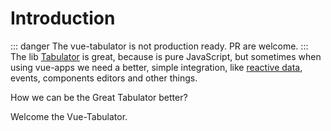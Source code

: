 # Introduction

::: danger
The vue-tabulator is not production ready.
PR are welcome.
:::
The lib [Tabulator](http://tabulator.info/) is great, because is pure JavaScript, but sometimes when using vue-apps we need a better, simple integration, like [reactive data](http://tabulator.info/docs/4.2/release#reactive-data), events, components editors and other things.

How we can be the Great Tabulator better?

Welcome the Vue-Tabulator.
